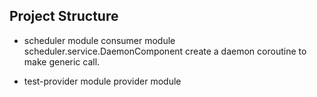 ## Project Structure
- scheduler module
    consumer module
    scheduler.service.DaemonComponent create a daemon coroutine to make generic call.

- test-provider module
    provider module
    

